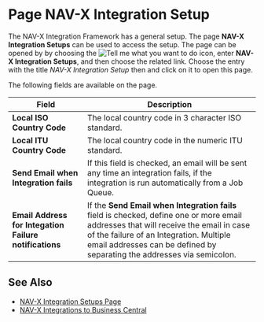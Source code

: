 # Page NAV-X Integration Setup

The NAV-X Integration Framework has a general setup. The page **NAV-X Integration Setups** can be used to access the setup. The page can be opened by by choosing the ![Tell me what you want to do](/images/magnifying-glass.gif) icon, enter **NAV-X Integration Setups**, and then choose the related link. Choose the entry with the title *NAV-X Integration Setup* then and click on it to open this page.

The following fields are available on the page.

| Field | Description |
|-|-|
| **Local ISO Country Code** | The local country code in 3 character ISO standard. |
| **Local ITU Country Code** | The local country code in the numeric ITU standard. |
| **Send Email when Integration fails** | If this field is checked, an email will be sent any time an integration fails, if the integration is run automatically from a Job Queue. |
| **Email Address for Integation Failure notifications** | If the **Send Email when Integration fails** field is checked, define one or more email addresses that will receive the email in case of the failure of an Integration. Multiple email addresses can be defined by separating the addresses via semicolon. |


## See Also

- [NAV-X Integration Setups Page](page-integration-setups.md)
- [NAV-X Integrations to Business Central](page-intermediate.md)
